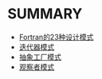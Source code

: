 # SUMMARY

- [Fortran的23种设计模式](README.md)
- [迭代器模式](iterator.md)
- [抽象工厂模式](abstract-factory.md)
- [观察者模式](observer.md)